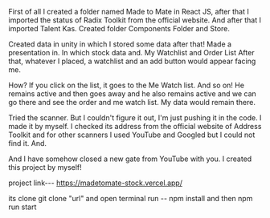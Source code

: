 First of all I created a folder named Made to Mate in React JS, after that I imported the status of Radix Toolkit from the official website. And after that I imported Talent Kas. Created folder Components Folder and Store.

Created data in unity in which I stored some data after that! Made a presentation in. In which stock data and. My Watchlist and Order List After that, whatever I placed, a watchlist and an add button would appear facing me.

How? If you click on the list, it goes to the Me Watch list. And so on! He remains active and then goes away and he also remains active and we can go there and see the order and me watch list. My data would remain there.

Tried the scanner. But I couldn't figure it out, I'm just pushing it in the code. I made it by myself. I checked its address from the official website of Address Toolkit and for other scanners I used YouTube and Googled but I could not find it. And.

And I have somehow closed a new gate from YouTube with you. I created this project by myself!

project link---  https://madetomate-stock.vercel.app/

its clone git clone "url"
and open terminal run -- npm install
and then npm run start
